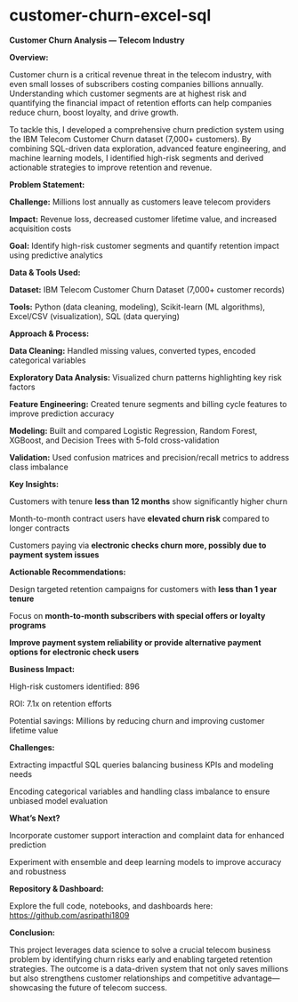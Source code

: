 # customer-churn-excel-sql
**Customer Churn Analysis — Telecom Industry**

**Overview:**

Customer churn is a critical revenue threat in the telecom industry, with even small losses of subscribers costing companies billions annually. Understanding which customer segments are at highest risk and quantifying the financial impact of retention efforts can help companies reduce churn, boost loyalty, and drive growth.

To tackle this, I developed a comprehensive churn prediction system using the IBM Telecom Customer Churn dataset (7,000+ customers). By combining SQL-driven data exploration, advanced feature engineering, and machine learning models, I identified high-risk segments and derived actionable strategies to improve retention and revenue.

**Problem Statement:**

**Challenge:** Millions lost annually as customers leave telecom providers

**Impact:** Revenue loss, decreased customer lifetime value, and increased acquisition costs

**Goal:** Identify high-risk customer segments and quantify retention impact using predictive analytics

**Data & Tools Used:**

**Dataset:** IBM Telecom Customer Churn Dataset (7,000+ customer records)

**Tools:** Python (data cleaning, modeling), Scikit-learn (ML algorithms), Excel/CSV (visualization), SQL (data querying)

**Approach & Process:**

**Data Cleaning:** Handled missing values, converted types, encoded categorical variables

**Exploratory Data Analysis:** Visualized churn patterns highlighting key risk factors

**Feature Engineering:** Created tenure segments and billing cycle features to improve prediction accuracy

**Modeling:** Built and compared Logistic Regression, Random Forest, XGBoost, and Decision Trees with 5-fold cross-validation

**Validation:** Used confusion matrices and precision/recall metrics to address class imbalance

**Key Insights:**

Customers with tenure **less than 12 months** show significantly higher churn

Month-to-month contract users have **elevated churn risk** compared to longer contracts

Customers paying via **electronic checks churn more, possibly due to payment system issues**

**Actionable Recommendations:**

Design targeted retention campaigns for customers with **less than 1 year tenure**

Focus on **month-to-month subscribers with special offers or loyalty programs**

**Improve payment system reliability or provide alternative payment options for electronic check users**

**Business Impact:**

High-risk customers identified: 896

ROI: 7.1x on retention efforts

Potential savings: Millions by reducing churn and improving customer lifetime value

**Challenges:**

Extracting impactful SQL queries balancing business KPIs and modeling needs

Encoding categorical variables and handling class imbalance to ensure unbiased model evaluation

**What’s Next?**

Incorporate customer support interaction and complaint data for enhanced prediction

Experiment with ensemble and deep learning models to improve accuracy and robustness

**Repository & Dashboard:**

Explore the full code, notebooks, and dashboards here:
https://github.com/asripathi1809

**Conclusion:**

This project leverages data science to solve a crucial telecom business problem by identifying churn risks early and enabling targeted retention strategies. The outcome is a data-driven system that not only saves millions but also strengthens customer relationships and competitive advantage—showcasing the future of telecom success.
